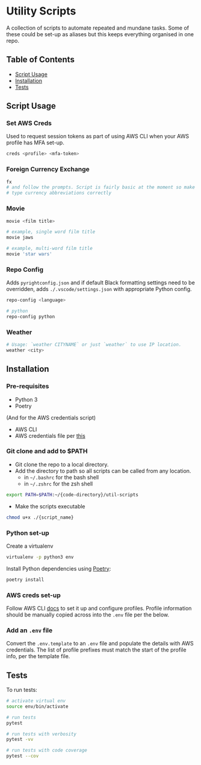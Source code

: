 # Utility Scripts

A collection of scripts to automate repeated and mundane tasks. Some of these could be set-up as aliases but this keeps everything organised in one repo.

## Table of Contents

- [Script Usage](#script-usage)
- [Installation](#installation)
- [Tests](#tests)

## Script Usage

### Set AWS Creds

Used to request session tokens as part of using AWS CLI when your AWS profile has MFA set-up.

```bash
creds <profile> <mfa-token>
```

### Foreign Currency Exchange

```bash
fx
# and follow the prompts. Script is fairly basic at the moment so make sure to
# type currency abbreviations correctly
```

### Movie

```bash
movie <film title>

# example, single word film title
movie jaws

# example, multi-word film title
movie 'star wars'
```

### Repo Config

Adds `pyrightconfig.json` and if default Black formatting settings need to be overridden,
adds `./.vscode/settings.json` with appropriate Python config.

```bash
repo-config <language>

# python
repo-config python
```

### Weather

```bash
# Usage: `weather CITYNAME` or just `weather` to use IP location.
weather <city>
```

## Installation

### Pre-requisites

* Python 3
* Poetry

(And for the AWS credentials script)

* AWS CLI
* AWS credentials file per [this](https://aws.amazon.com/blogs/security/a-new-and-standardized-way-to-manage-credentials-in-the-aws-sdks/)

### Git clone and add to $PATH

* Git clone the repo to a local directory.
* Add the directory to path so all scripts can be called from any location.
  * in `~/.bashrc` for the bash shell
  * in `~/.zshrc` for the zsh shell

```bash
export PATH=$PATH:~/{code-directory}/util-scripts
```

* Make the scripts executable

```bash
chmod u+x ./{script_name}
```

### Python set-up

Create a virtualenv

```bash
virtualenv -p python3 env
```

Install Python dependencies using [Poetry](https://poetry.eustace.io/docs/cli/):

```bash
poetry install
```

### AWS creds set-up

Follow AWS CLI [docs](https://docs.aws.amazon.com/cli/latest/userguide/cli-configure-files.html) to set it up and configure profiles. Profile information should be manually copied across into the `.env` file per the below.

### Add an `.env` file
Convert the `.env.template` to an `.env` file and populate the details with AWS credentials. The list of profile prefixes must match the start of the profile info, per the template file.

## Tests

To run tests:

```bash
# activate virtual env
source env/bin/activate

# run tests
pytest

# run tests with verbosity
pytest -vv

# run tests with code coverage
pytest --cov
```

